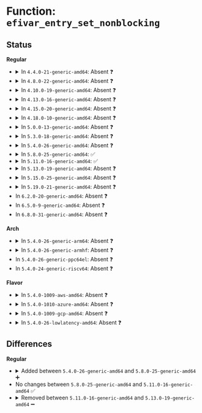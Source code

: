 # Function: <code>efivar_entry_set_nonblocking</code>

## Status
<b>Regular</b>
<ul>
<li>
<details>
<summary>In <code>4.4.0-21-generic-amd64</code>: Absent ❓</summary>

```json
{
  "name": "efivar_entry_set_nonblocking",
  "collision_type": "Unique Static",
  "inline_type": "Full",
  "funcs": [
    {
      "addr": 18446744071585993543,
      "name": "efivar_entry_set_nonblocking",
      "external": false,
      "loc": "drivers/firmware/efi/vars.c:674",
      "file": "drivers/firmware/efi/vars.c",
      "inline": "not declared, inlined",
      "caller_inline": [
        "drivers/firmware/efi/vars.c:efivar_entry_set_safe"
      ],
      "caller_func": []
    }
  ],
  "symbols": []
}
```
</details>
</li>
<li>
<details>
<summary>In <code>4.8.0-22-generic-amd64</code>: Absent ❓</summary>

```json
{
  "name": "efivar_entry_set_nonblocking",
  "collision_type": "Unique Static",
  "inline_type": "Full",
  "funcs": [
    {
      "addr": 18446744071586399637,
      "name": "efivar_entry_set_nonblocking",
      "external": false,
      "loc": "drivers/firmware/efi/vars.c:664",
      "file": "drivers/firmware/efi/vars.c",
      "inline": "not declared, inlined",
      "caller_inline": [
        "drivers/firmware/efi/vars.c:efivar_entry_set_safe"
      ],
      "caller_func": []
    }
  ],
  "symbols": []
}
```
</details>
</li>
<li>
<details>
<summary>In <code>4.10.0-19-generic-amd64</code>: Absent ❓</summary>

```json
{
  "name": "efivar_entry_set_nonblocking",
  "collision_type": "Unique Static",
  "inline_type": "Full",
  "funcs": [
    {
      "addr": 18446744071586609340,
      "name": "efivar_entry_set_nonblocking",
      "external": false,
      "loc": "drivers/firmware/efi/vars.c:687",
      "file": "drivers/firmware/efi/vars.c",
      "inline": "not declared, inlined",
      "caller_inline": [
        "drivers/firmware/efi/vars.c:efivar_entry_set_safe"
      ],
      "caller_func": []
    }
  ],
  "symbols": []
}
```
</details>
</li>
<li>
<details>
<summary>In <code>4.13.0-16-generic-amd64</code>: Absent ❓</summary>

```json
{
  "name": "efivar_entry_set_nonblocking",
  "collision_type": "Unique Static",
  "inline_type": "Full",
  "funcs": [
    {
      "addr": 18446744071586734362,
      "name": "efivar_entry_set_nonblocking",
      "external": false,
      "loc": "drivers/firmware/efi/vars.c:687",
      "file": "drivers/firmware/efi/vars.c",
      "inline": "not declared, inlined",
      "caller_inline": [
        "drivers/firmware/efi/vars.c:efivar_entry_set_safe"
      ],
      "caller_func": []
    }
  ],
  "symbols": []
}
```
</details>
</li>
<li>
<details>
<summary>In <code>4.15.0-20-generic-amd64</code>: Absent ❓</summary>

```json
{
  "name": "efivar_entry_set_nonblocking",
  "collision_type": "Unique Static",
  "inline_type": "Full",
  "funcs": [
    {
      "addr": 18446744071587218794,
      "name": "efivar_entry_set_nonblocking",
      "external": false,
      "loc": "drivers/firmware/efi/vars.c:687",
      "file": "drivers/firmware/efi/vars.c",
      "inline": "not declared, inlined",
      "caller_inline": [
        "drivers/firmware/efi/vars.c:efivar_entry_set_safe"
      ],
      "caller_func": []
    }
  ],
  "symbols": []
}
```
</details>
</li>
<li>
<details>
<summary>In <code>4.18.0-10-generic-amd64</code>: Absent ❓</summary>

```json
{
  "name": "efivar_entry_set_nonblocking",
  "collision_type": "Unique Static",
  "inline_type": "Full",
  "funcs": [
    {
      "addr": 18446744071587518800,
      "name": "efivar_entry_set_nonblocking",
      "external": false,
      "loc": "drivers/firmware/efi/vars.c:687",
      "file": "drivers/firmware/efi/vars.c",
      "inline": "not declared, inlined",
      "caller_inline": [
        "drivers/firmware/efi/vars.c:efivar_entry_set_safe"
      ],
      "caller_func": []
    }
  ],
  "symbols": []
}
```
</details>
</li>
<li>
<details>
<summary>In <code>5.0.0-13-generic-amd64</code>: Absent ❓</summary>

```json
{
  "name": "efivar_entry_set_nonblocking",
  "collision_type": "Unique Static",
  "inline_type": "Full",
  "funcs": [
    {
      "addr": 18446744071587699502,
      "name": "efivar_entry_set_nonblocking",
      "external": false,
      "loc": "drivers/firmware/efi/vars.c:715",
      "file": "drivers/firmware/efi/vars.c",
      "inline": "not declared, inlined",
      "caller_inline": [
        "drivers/firmware/efi/vars.c:efivar_entry_set_safe"
      ],
      "caller_func": []
    }
  ],
  "symbols": []
}
```
</details>
</li>
<li>
<details>
<summary>In <code>5.3.0-18-generic-amd64</code>: Absent ❓</summary>

```json
{
  "name": "efivar_entry_set_nonblocking",
  "collision_type": "Unique Static",
  "inline_type": "Full",
  "funcs": [
    {
      "addr": 18446744071587978862,
      "name": "efivar_entry_set_nonblocking",
      "external": false,
      "loc": "drivers/firmware/efi/vars.c:702",
      "file": "drivers/firmware/efi/vars.c",
      "inline": "not declared, inlined",
      "caller_inline": [
        "drivers/firmware/efi/vars.c:efivar_entry_set_safe"
      ],
      "caller_func": []
    }
  ],
  "symbols": []
}
```
</details>
</li>
<li>
<details>
<summary>In <code>5.4.0-26-generic-amd64</code>: Absent ❓</summary>

```json
{
  "name": "efivar_entry_set_nonblocking",
  "collision_type": "Unique Static",
  "inline_type": "Full",
  "funcs": [
    {
      "addr": 18446744071588186062,
      "name": "efivar_entry_set_nonblocking",
      "external": false,
      "loc": "drivers/firmware/efi/vars.c:702",
      "file": "drivers/firmware/efi/vars.c",
      "inline": "not declared, inlined",
      "caller_inline": [
        "drivers/firmware/efi/vars.c:efivar_entry_set_safe"
      ],
      "caller_func": []
    }
  ],
  "symbols": []
}
```
</details>
</li>
<li>
<details>
<summary>In <code>5.8.0-25-generic-amd64</code>: ✅</summary>

```c
int efivar_entry_set_nonblocking(efi_char16_t * name, efi_guid_t vendor, u32 attributes, long unsigned int size, void * data)
```

```json
{
  "name": "efivar_entry_set_nonblocking",
  "collision_type": "Unique Static",
  "inline_type": "No",
  "funcs": [
    {
      "addr": 18446744071589051872,
      "name": "efivar_entry_set_nonblocking",
      "external": false,
      "loc": "drivers/firmware/efi/vars.c:702",
      "file": "drivers/firmware/efi/vars.c",
      "inline": "seen, unknown",
      "caller_inline": [],
      "caller_func": [
        "drivers/firmware/efi/vars.c:efivar_entry_set_safe"
      ]
    }
  ],
  "symbols": [
    {
      "addr": 18446744071589051872,
      "name": "efivar_entry_set_nonblocking",
      "section": ".text",
      "bind": "STB_LOCAL",
      "size": 266
    }
  ]
}
```
</details>
</li>
<li>
<details>
<summary>In <code>5.11.0-16-generic-amd64</code>: ✅</summary>

```c
int efivar_entry_set_nonblocking(efi_char16_t * name, efi_guid_t vendor, u32 attributes, long unsigned int size, void * data)
```

```json
{
  "name": "efivar_entry_set_nonblocking",
  "collision_type": "Unique Static",
  "inline_type": "No",
  "funcs": [
    {
      "addr": 18446744071589060464,
      "name": "efivar_entry_set_nonblocking",
      "external": false,
      "loc": "drivers/firmware/efi/vars.c:694",
      "file": "drivers/firmware/efi/vars.c",
      "inline": "seen, unknown",
      "caller_inline": [],
      "caller_func": [
        "drivers/firmware/efi/vars.c:efivar_entry_set_safe"
      ]
    }
  ],
  "symbols": [
    {
      "addr": 18446744071589060464,
      "name": "efivar_entry_set_nonblocking",
      "section": ".text",
      "bind": "STB_LOCAL",
      "size": 266
    }
  ]
}
```
</details>
</li>
<li>
<details>
<summary>In <code>5.13.0-19-generic-amd64</code>: Absent ❓</summary>

```json
{
  "name": "efivar_entry_set_nonblocking",
  "collision_type": "Unique Static",
  "inline_type": "Full",
  "funcs": [
    {
      "addr": 18446744071588950076,
      "name": "efivar_entry_set_nonblocking",
      "external": false,
      "loc": "drivers/firmware/efi/vars.c:694",
      "file": "drivers/firmware/efi/vars.c",
      "inline": "not declared, inlined",
      "caller_inline": [
        "drivers/firmware/efi/vars.c:efivar_entry_set_safe"
      ],
      "caller_func": []
    }
  ],
  "symbols": []
}
```
</details>
</li>
<li>
<details>
<summary>In <code>5.15.0-25-generic-amd64</code>: Absent ❓</summary>

```json
{
  "name": "efivar_entry_set_nonblocking",
  "collision_type": "Unique Static",
  "inline_type": "Full",
  "funcs": [
    {
      "addr": 18446744071589658004,
      "name": "efivar_entry_set_nonblocking",
      "external": false,
      "loc": "drivers/firmware/efi/vars.c:694",
      "file": "drivers/firmware/efi/vars.c",
      "inline": "not declared, inlined",
      "caller_inline": [
        "drivers/firmware/efi/vars.c:efivar_entry_set_safe"
      ],
      "caller_func": []
    }
  ],
  "symbols": []
}
```
</details>
</li>
<li>
<details>
<summary>In <code>5.19.0-21-generic-amd64</code>: Absent ❓</summary>

```json
{
  "name": "efivar_entry_set_nonblocking",
  "collision_type": "Unique Static",
  "inline_type": "Full",
  "funcs": [
    {
      "addr": 18446744071591160805,
      "name": "efivar_entry_set_nonblocking",
      "external": false,
      "loc": "drivers/firmware/efi/vars.c:694",
      "file": "drivers/firmware/efi/vars.c",
      "inline": "not declared, inlined",
      "caller_inline": [
        "drivers/firmware/efi/vars.c:efivar_entry_set_safe"
      ],
      "caller_func": []
    }
  ],
  "symbols": []
}
```
</details>
</li>
<li>
In <code>6.2.0-20-generic-amd64</code>: Absent ❓
</li>
<li>
In <code>6.5.0-9-generic-amd64</code>: Absent ❓
</li>
<li>
In <code>6.8.0-31-generic-amd64</code>: Absent ❓
</li>
</ul>
<b>Arch</b>
<ul>
<li>
<details>
<summary>In <code>5.4.0-26-generic-arm64</code>: Absent ❓</summary>

```json
{
  "name": "efivar_entry_set_nonblocking",
  "collision_type": "Unique Static",
  "inline_type": "Full",
  "funcs": [
    {
      "addr": 18446603336501541552,
      "name": "efivar_entry_set_nonblocking",
      "external": false,
      "loc": "drivers/firmware/efi/vars.c:702",
      "file": "drivers/firmware/efi/vars.c",
      "inline": "not declared, inlined",
      "caller_inline": [
        "drivers/firmware/efi/vars.c:efivar_entry_set_safe"
      ],
      "caller_func": []
    }
  ],
  "symbols": []
}
```
</details>
</li>
<li>
<details>
<summary>In <code>5.4.0-26-generic-armhf</code>: Absent ❓</summary>

```json
{
  "name": "efivar_entry_set_nonblocking",
  "collision_type": "Unique Static",
  "inline_type": "Full",
  "funcs": [
    {
      "addr": 3234055740,
      "name": "efivar_entry_set_nonblocking",
      "external": false,
      "loc": "drivers/firmware/efi/vars.c:702",
      "file": "drivers/firmware/efi/vars.c",
      "inline": "not declared, inlined",
      "caller_inline": [
        "drivers/firmware/efi/vars.c:efivar_entry_set_safe"
      ],
      "caller_func": []
    }
  ],
  "symbols": []
}
```
</details>
</li>
<li>
In <code>5.4.0-26-generic-ppc64el</code>: Absent ❓
</li>
<li>
In <code>5.4.0-24-generic-riscv64</code>: Absent ❓
</li>
</ul>
<b>Flavor</b>
<ul>
<li>
<details>
<summary>In <code>5.4.0-1009-aws-amd64</code>: Absent ❓</summary>

```json
{
  "name": "efivar_entry_set_nonblocking",
  "collision_type": "Unique Static",
  "inline_type": "Full",
  "funcs": [
    {
      "addr": 18446744071587804494,
      "name": "efivar_entry_set_nonblocking",
      "external": false,
      "loc": "drivers/firmware/efi/vars.c:702",
      "file": "drivers/firmware/efi/vars.c",
      "inline": "not declared, inlined",
      "caller_inline": [
        "drivers/firmware/efi/vars.c:efivar_entry_set_safe"
      ],
      "caller_func": []
    }
  ],
  "symbols": []
}
```
</details>
</li>
<li>
<details>
<summary>In <code>5.4.0-1010-azure-amd64</code>: Absent ❓</summary>

```json
{
  "name": "efivar_entry_set_nonblocking",
  "collision_type": "Unique Static",
  "inline_type": "Full",
  "funcs": [
    {
      "addr": 18446744071587507918,
      "name": "efivar_entry_set_nonblocking",
      "external": false,
      "loc": "drivers/firmware/efi/vars.c:702",
      "file": "drivers/firmware/efi/vars.c",
      "inline": "not declared, inlined",
      "caller_inline": [
        "drivers/firmware/efi/vars.c:efivar_entry_set_safe"
      ],
      "caller_func": []
    }
  ],
  "symbols": []
}
```
</details>
</li>
<li>
<details>
<summary>In <code>5.4.0-1009-gcp-amd64</code>: Absent ❓</summary>

```json
{
  "name": "efivar_entry_set_nonblocking",
  "collision_type": "Unique Static",
  "inline_type": "Full",
  "funcs": [
    {
      "addr": 18446744071588140590,
      "name": "efivar_entry_set_nonblocking",
      "external": false,
      "loc": "drivers/firmware/efi/vars.c:702",
      "file": "drivers/firmware/efi/vars.c",
      "inline": "not declared, inlined",
      "caller_inline": [
        "drivers/firmware/efi/vars.c:efivar_entry_set_safe"
      ],
      "caller_func": []
    }
  ],
  "symbols": []
}
```
</details>
</li>
<li>
<details>
<summary>In <code>5.4.0-26-lowlatency-amd64</code>: Absent ❓</summary>

```json
{
  "name": "efivar_entry_set_nonblocking",
  "collision_type": "Unique Static",
  "inline_type": "Full",
  "funcs": [
    {
      "addr": 18446744071588258110,
      "name": "efivar_entry_set_nonblocking",
      "external": false,
      "loc": "drivers/firmware/efi/vars.c:702",
      "file": "drivers/firmware/efi/vars.c",
      "inline": "not declared, inlined",
      "caller_inline": [
        "drivers/firmware/efi/vars.c:efivar_entry_set_safe"
      ],
      "caller_func": []
    }
  ],
  "symbols": []
}
```
</details>
</li>
</ul>

## Differences
<b>Regular</b>
<ul>
<li>
<details>
<summary>Added between <code>5.4.0-26-generic-amd64</code> and <code>5.8.0-25-generic-amd64</code> ➕</summary>

```c
int efivar_entry_set_nonblocking(efi_char16_t * name, efi_guid_t vendor, u32 attributes, long unsigned int size, void * data)
```
</details>
</li>
<li>
No changes between <code>5.8.0-25-generic-amd64</code> and <code>5.11.0-16-generic-amd64</code> ✅
</li>
<li>
<details>
<summary>Removed between <code>5.11.0-16-generic-amd64</code> and <code>5.13.0-19-generic-amd64</code> ➖</summary>

```c
int efivar_entry_set_nonblocking(efi_char16_t * name, efi_guid_t vendor, u32 attributes, long unsigned int size, void * data)
```
</details>
</li>
</ul>
